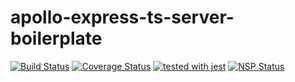 # apollo-express-ts-server-boilerplate 
[![Build Status](https://travis-ci.org/FinalDes/apollo-express-ts-server-boilerplate.svg?branch=master)](https://travis-ci.org/FinalDes/apollo-express-ts-server-boilerplate) [![Coverage Status](https://coveralls.io/repos/github/FinalDes/apollo-express-ts-server-boilerplate/badge.svg?branch=master)](https://coveralls.io/github/FinalDes/apollo-express-ts-server-boilerplate?branch=master) [![tested with jest](https://img.shields.io/badge/tested_with-jest-99424f.svg)](https://github.com/facebook/jest) [![NSP Status](https://nodesecurity.io/orgs/finaldes/projects/48483f54-e707-4010-9b78-6b011abec0fd/badge)](https://nodesecurity.io/orgs/finaldes/projects/48483f54-e707-4010-9b78-6b011abec0fd)